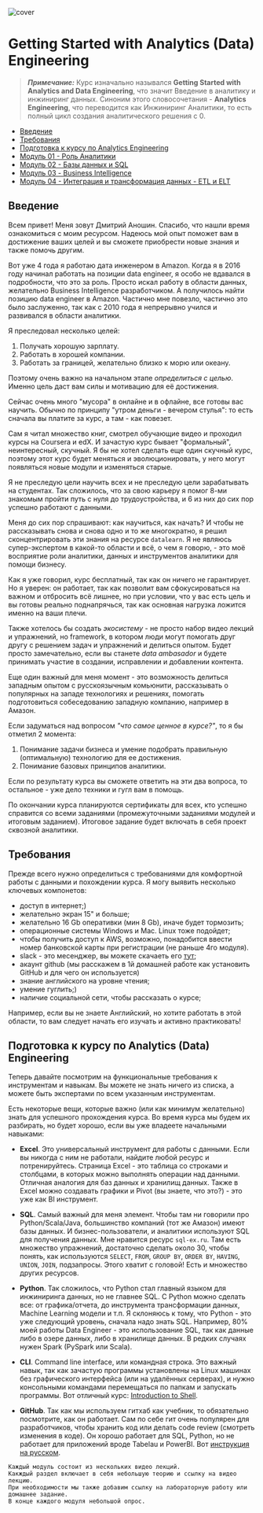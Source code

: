 ![cover](https://github.com/Data-Learn/data-engineering/blob/master/img/DataLearnCover.png)

# Getting Started with Analytics (Data) Engineering


> **_Примечание:_** Курс изначально назывался **Getting Started with Analytics and Data Engineering**, что значит Введение в аналитику и инжиниринг данных. Синоним этого словосочетания - **Analytics Engineering**, что переводится как Инжиниринг Аналитики, то есть полный цикл создания аналитического решения с 0. 


- [Введение](https://github.com/Data-Learn/data-engineering/blob/master/DE%20-%20101%20Guide.md#%D0%B2%D0%B2%D0%B5%D0%B4%D0%B5%D0%BD%D0%B8%D0%B5)
- [Требования](https://github.com/Data-Learn/data-engineering/blob/master/DE%20-%20101%20Guide.md#%D1%82%D1%80%D0%B5%D0%B1%D0%BE%D0%B2%D0%B0%D0%BD%D0%B8%D1%8F)
- [Подготовка к курсу по Analytics Engineering](https://github.com/Data-Learn/data-engineering/blob/master/DE%20-%20101%20Guide.md#%D0%BF%D0%BE%D0%B4%D0%B3%D0%BE%D1%82%D0%BE%D0%B2%D0%BA%D0%B0-%D0%BA-%D0%BA%D1%83%D1%80%D1%81%D1%83-%D0%BF%D0%BE-data-engineering)
- [Модуль 01 - Роль Аналитики](https://github.com/Data-Learn/data-engineering/blob/master/DE%20-%20101%20Guide.md#%D0%BC%D0%BE%D0%B4%D1%83%D0%BB%D1%8C-1-%D1%80%D0%BE%D0%BB%D1%8C-%D0%B0%D0%BD%D0%B0%D0%BB%D0%B8%D1%82%D0%B8%D0%BA%D0%B8-%D0%B2-%D0%BE%D1%80%D0%B3%D0%B0%D0%BD%D0%B8%D0%B7%D0%B0%D1%86%D0%B8%D0%B8)
- [Модуль 02 - Базы данных и SQL](https://github.com/Data-Learn/data-engineering/blob/master/DE%20-%20101%20Guide.md#%D0%BC%D0%BE%D0%B4%D1%83%D0%BB%D1%8C-2-%D0%B1%D0%B0%D0%B7%D1%8B-%D0%B4%D0%B0%D0%BD%D0%BD%D1%8B%D1%85-%D0%B8-sql)
- [Модуль 03 - Business Intelligence](https://github.com/Data-Learn/data-engineering/blob/master/DE%20-%20101%20Guide.md#%D0%BC%D0%BE%D0%B4%D1%83%D0%BB%D1%8C-3-%D0%B2%D0%B8%D0%B7%D1%83%D0%B0%D0%BB%D0%B8%D0%B7%D0%B0%D1%86%D0%B8%D1%8F-%D0%B4%D0%B0%D0%BD%D0%BD%D1%8B%D1%85-%D0%B4%D0%B0%D1%88%D0%B1%D0%BE%D1%80%D0%B4%D1%8B-%D0%B8-%D0%BE%D1%82%D1%87%D0%B5%D1%82%D0%BD%D0%BE%D1%81%D1%82%D1%8C---business-intelligence)
- [Модуль 04 - Интеграция и трансформация данных - ETL и ELT](https://github.com/Data-Learn/data-engineering/blob/master/DE%20-%20101%20Guide.md#%D0%BC%D0%BE%D0%B4%D1%83%D0%BB%D1%8C-4--%D0%B8%D0%BD%D1%82%D0%B5%D0%B3%D1%80%D0%B0%D1%86%D0%B8%D1%8F-%D0%B4%D0%B0%D0%BD%D0%BD%D1%8B%D1%85-%D0%B8-%D1%81%D0%BE%D0%B7%D0%B4%D0%B0%D0%BD%D0%B8%D0%B5-%D0%BF%D0%BE%D1%82%D0%BE%D0%BA%D0%BE%D0%B2-%D0%B4%D0%B0%D0%BD%D0%BD%D1%8B%D1%85-data-piplelines)

## Введение
Всем привет! Меня зовут Дмитрий Аношин. Спасибо, что нашли время ознакомиться с моим ресурсом. Надеюсь мой опыт поможет вам в достижение ваших целей и вы сможете приобрести новые знания и также помочь другим.

Вот уже 4 года я работаю дата инженером в Amazon. Когда я в 2016 году начинал работать на позиции data engineer, я особо не вдавался в подробности, что это за роль. Просто искал работу в области данных, желательно Business Intelligence разработчиком. А получилось найти позицию data engineer в Amazon. Частично мне повезло, частично это было заслуженно, так как с 2010 года я непрерывно учился и развивался в области аналитики. 

Я преследовал несколько целей:
1. Получать хорошую зарплату.
2. Работать в хорошей компании.
3. Работать за границей, желательно близко к морю или океану.

Поэтому очень важно на начальном этапе *определиться с целью*. Именно цель даст вам силы и мотивацию для её достижения. 

Сейчас очень много "мусора" в онлайне и в офлайне, все готовы вас научить. Обычно по принципу "утром деньги - вечером стулья": то есть сначала вы платите за курс, а там - как повезет. 

Сам я читал множество книг, смотрел обучающие видео и проходил курсы на Coursera и edX. И зачастую курс бывает "формальный", неинтересный, скучный. Я бы не хотел сделать еще один скучный курс, поэтому этот курс будет меняться и эволюционировать, у него могут появляться новые модули и изменяться старые.

Я не преследую цели научить всех и не преследую цели зарабатывать на студентах. Так сложилось, что за свою карьеру я помог 8-ми знакомым пройти путь с нуля до трудоустройства, и 6 из них до сих пор успешно работают с данными. 

Меня до сих пор спрашивают: как научиться, как начать? И чтобы не рассказывать снова и снова одно и то же многократно, я решил сконцентрировать эти знания на ресурсе `datalearn`. Я не являюсь супер-экспертом в какой-то области и всё, о чем я говорю, - это моё восприятие роли аналитики, данных и инструментов аналитики для помощи бизнесу. 

Как я уже говорил, курс бесплатный, так как он ничего не гарантирует. Но я уверен: он работает, так как позволит вам сфокусироваться на важном и отбросить всё лишнее, но при условии, что у вас есть цель и вы готовы реально поднапрячься, так как основная нагрузка ложится именно на ваши плечи. 

Также хотелось бы создать *экосистему* - не просто набор видео лекций и упражнений, но framework, в котором люди могут помогать друг другу с решением задач и упражнений и делиться опытом. Будет просто замечательно, если вы станете *data ambasador* и будете принимать участие в создании, исправлении и добавлении контента. 

Еще один важный для меня момент - это возможность делиться западным опытом с русскоязычным комьюнити, рассказывать о популярных на западе технологиях и решениях, помогать подготовиться собеседованию западную компанию, например в Амазон. 

Если задуматься над вопросом *"что самое ценное в курсе?"*, то я бы отметил 2 момента:
1. Понимание задачи бизнеса и умение подобрать правильную (оптимальную) технологию для ее достижения.
2. Понимание базовых принципов аналитики.

Если по результату курса вы сможете ответить на эти два вопроса, то остальное - уже дело техники и гугл вам в помощь.

По окончании курса планируются сертификаты для всех, кто успешно справится со всеми заданиями (промежуточными заданиями модулей и итоговым заданием). 
Итоговое задание будет включать в себя проект сквозной аналитики.

## Требования
Прежде всего нужно определиться с требованиями для комфортной работы с данными и похождении курса. Я могу выявить несколько ключевых компонетов:
- доступ в интернет;)
- желательно экран 15" и больше;
- желательно 16 Gb оперативки (мин 8 Gb), иначе будет тормозить;
- операционные системы Windows и Maс. Linux тоже подойдет;
- чтобы получить доступ к AWS, возможно, понадобится ввести номер банковской карты при регистрации (не раньше 4го модуля).
- slack - это месенджер, вы можете скачаеть его [тут](https://slack.com/intl/en-ca/downloads/);
- акаунт github (мы расскажем в 1й домашней работе как установить GitHub и для чего он используется)
- знание английского на уровне чтения;
- умение гуглить;)
- наличие социальной сети, чтобы рассказать о курсе;

Например, если вы не знаете Английский, но хотите работать в этой области, то вам следует начать его изучать и активно практиковать! 

## Подготовка к курсу по Analytics (Data) Engineering
Теперь давайте посмотрим на функциональные требования к инструментам и навыкам. Вы можете не знать ничего из списка, а можете быть экспертами по всем указанным инструментам.

Есть некоторые вещи, которые важно (или как минимум желательно) знать для успешного прохождения курса. 
Во время курса мы будем их разбирать, но будет хорошо, если вы уже владеете начальными навыками:

- **Excel**. Это универсальный инструмент для работы с данными. Если вы никогда с ним не работали, найдите любой ресурс и потренируйтесь. Страница Excel - это таблица со строками и столбцами, в которых можно выполнять операции над данными. Отличная аналогия для баз данных и хранилищ данных. Также в Excel можно создавать графики и Pivot (вы знаете, что это?) - это уже как BI инструмент.

- **SQL**. Самый важный для меня элемент. Чтобы там ни говорили про Python/Scala/Java, большинство компаний (тот же Амазон) имеют базы данных. И бизнес-пользователи, и аналитики используют SQL для получения данных. Мне нравится ресурс `sql-ex.ru`. Там есть множество упражнений, достаточно сделать около 30, чтобы понять, как используются `SELECT`, `FROM`, `GROUP BY`, `ORDER BY`, `HAVING`, `UNION`, `JOIN`, подзапросы. Этого хватит с головой! Есть и множество других ресурсов.

- **Python**. Так сложилось, что Python стал главный языком для инжиниринга данных, но не главнее SQL. С Python можно сделать все: от графика/отчета, до инструмента трансформации данных, Machine Learning модели и т.п. Я склоняюсь к тому, что Python - это уже следующий уровень, сначала надо знать SQL. Например, 80% моей работы Data Engineer - это использование SQL, так как данные либо в озере данных, либо в хранилище данных. В редких случаях нужен Spark (PySpark или Scala). 

- **CLI**. Command line interface, или командная строка. Это важный навык, так как зачастую программы установлены на Linux машинах без графического интерфейса (или на удалённых серверах), и нужно консольными  командами перемещаться по папкам и запускать программы. Вот отличный курс: [Introduction to Shell](https://www.datacamp.com/courses/introduction-to-shell-for-data-science).

- **GitHub**. Так как мы используем гитхаб как учебник, то обязательно посмотрите, как он работает. Сам по себе гит очень популярен для разработчиков, чтобы хранить код или делать code review (смотреть изменения в коде). Он хорошо работает для SQL, Python, но не работает для приложений вроде Tabelau и PowerBI. Вот [инструкция на русском](http://bi0morph.github.io/hello-world/).

```
Каждый модуль состоит из нескольких видео лекций. 
Какждый раздел включает в себя небольшую теорию и ссылку на видео лекцию. 
При необходимости мы также добавим ссылку на лабораторную работу или домашнее задание.
В конце каждого модуля небольшой опрос.
```


